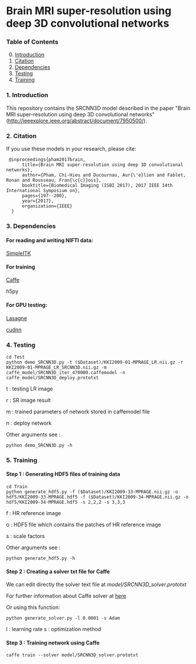 # Brain MRI super-resolution using deep 3D convolutional networks

### Table of Contents

0. [Introduction](#introduction)
0. [Citation](#citation)
0. [Dependencies](#dependencies)
0. [Testing](#testing)
0. [Training](#training)

### 1. Introduction
This repository contains the SRCNN3D model described in the paper "Brain MRI super-resolution using deep 3D convolutional networks" (http://ieeexplore.ieee.org/abstract/document/7950500/).

### 2. Citation

If you use these models in your research, please cite:
```
 @inproceedings{pham2017brain,
      title={Brain MRI super-resolution using deep 3D convolutional networks},
      author={Pham, Chi-Hieu and Ducournau, Aur{\'e}lien and Fablet, Ronan and Rousseau, Fran{\c{c}}ois},
      booktitle={Biomedical Imaging (ISBI 2017), 2017 IEEE 14th International Symposium on},
      pages={197--200},
      year={2017},
      organization={IEEE}
  }
```
### 3. Dependencies

#### For reading and writing NIFTI data:
[SimpleITK](https://itk.org/Wiki/SimpleITK/GettingStarted)

#### For training
[Caffe](https://github.com/BVLC/caffe/)

h5py
#### For GPU testing:
[Lasagne](https://lasagne.readthedocs.io/en/latest/)

[cudnn](https://developer.nvidia.com/cudnn)

### 4. Testing

```
cd Test
python demo_SRCNN3D.py -t ($Dataset)/KKI2009-01-MPRAGE_LR.nii.gz -r KKI2009-01-MPRAGE_LR_SRCNN3D.nii.gz -m caffe_model/SRCNN3D_iter_470000.caffemodel -n caffe_model/SRCNN3D_deploy.prototxt
```
t : testing LR image

r : SR image result

m : trained parameters of network stored in caffemodel file

n : deploy network

Other arguments see : 
```
python demo_SRCNN3D.py -h
```

### 5. Training
#### Step 1 : Generating HDF5 files of training data
```
cd Train
python generate_hdf5.py -f ($Dataset)/KKI2009-33-MPRAGE.nii.gz -o hdf5/KKI2009-33-MPRAGE.hdf5 -f ($Dataset)/KKI2009-34-MPRAGE.nii.gz -o hdf5/KKI2009-34-MPRAGE.hdf5 -s 2,2,2 -s 3,3,3
```
f : HR reference image

o : HDF5 file which contains the patches of HR reference image

s : scale factors

Other arguments see : 
```
python generate_hdf5.py -h
```

#### Step 2 : Creating a solver txt file for Caffe
We can edit directly the solver text file at *model/SRCNN3D_solver.prototxt*

For further information about Caffe solver at [here](http://caffe.berkeleyvision.org/tutorial/solver.html)

Or using this function:
```
python generate_solver.py -l 0.0001 -s Adam
```
l : learning rate
s : optimization method

#### Step 3 : Training network using Caffe
```
caffe train --solver model/SRCNN3D_solver.prototxt
```

